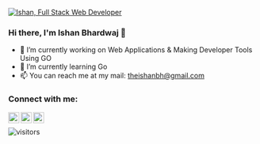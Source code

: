 [![Ishan, Full Stack Web Developer](https://pimp-my-readme.webapp.io/pimp-my-readme/wavy-banner?subtitle=Full%20Stack%20Web%20Developer&title=Ishan)](https://pimp-my-readme.webapp.io)

### Hi there, I'm Ishan Bhardwaj 👋

- 🔭 I’m currently working on Web Applications & Making Developer Tools Using GO
- 🌱 I’m currently learning Go
- 📫 You can reach me at my mail: theishanbh@gmail.com

### Connect with me:

[<img align="left" alt="Twitter" width="22px" src="https://img.icons8.com/fluent/48/000000/twitter.png" />][twitter]
[<img align="left" alt="Twitter" width="22px" src="https://img.icons8.com/fluency/48/000000/instagram-new.png" />][instagram]
[<img align="left" alt="Twitter" width="22px" src="https://img.icons8.com/fluency/48/000000/linkedin-circled.png" />][linkedin]

<br/>

[instagram]: https://instagram.com/daspectro
[twitter]: https://twitter.com/theishanbh
[linkedin]: https://linkedin.com/in/theishanbh

![visitors](https://page-views.glitch.me/badge?page_id=theishanbh.visitor-badge)

